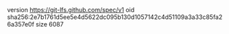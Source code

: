 version https://git-lfs.github.com/spec/v1
oid sha256:2e7b1761d5ee5e4d5622dc095b130d1057142c4d51109a3a33c85fa26a357e0f
size 6087
